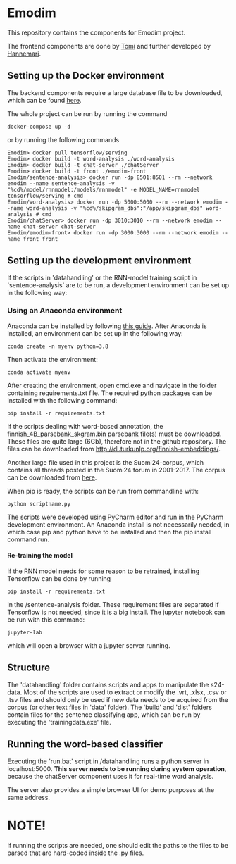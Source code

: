 # Emodim

This repository contains the components for Emodim project.

The frontend components are done by [Tomi](https://github.com/JokkeT) and further developed by [Hannemari](https://github.com/hansupie).

## Setting up the Docker environment

The backend components require a large database file to be downloaded, which can be found [here](http://dl.turkunlp.org/finnish-embeddings/).

The whole project can be run by running the command

```
docker-compose up -d
```

or by running the following commands
```
Emodim> docker pull tensorflow/serving
Emodim> docker build -t word-analysis ./word-analysis
Emodim> docker build -t chat-server ./chatServer
Emodim> docker build -t front ./emodim-front
Emodim/sentence-analysis> docker run -dp 8501:8501 --rm --network emodim --name sentence-analysis -v "%cd%/model/rnnmodel:/models/rnnmodel" -e MODEL_NAME=rnnmodel tensorflow/serving # cmd
Emodim/word-analysis> docker run -dp 5000:5000 --rm --network emodim --name word-analysis -v "%cd%/skipgram_dbs":"/app/skipgram_dbs" word-analysis # cmd
Emodim/chatServer> docker run -dp 3010:3010 --rm --network emodim --name chat-server chat-server
Emodim/emodim-front> docker run -dp 3000:3000 --rm --network emodim --name front front
```

## Setting up the development environment

If the scripts in 'datahandling' or the RNN-model training script in 'sentence-analysis' are to be run, a development environment can be set up in the following way:

### Using an Anaconda environment
Anaconda can be installed by following [this guide](https://docs.anaconda.com/anaconda/install/windows/). After Anaconda is installed, an environment can be set up in the following way:
```
conda create -n myenv python=3.8
```
Then activate the environment:
```
conda activate myenv
```
After creating the environment, open cmd.exe and navigate in the folder containing requirements.txt file. The required python packages can be installed with the following command: 
```
pip install -r requirements.txt
```
If the scripts dealing with word-based annotation, the finnish_4B_parsebank_skgram.bin parsebank file(s) must be downloaded. These files are quite large (6Gb), therefore not in the github repository. The files can be downloaded from
http://dl.turkunlp.org/finnish-embeddings/.

Another large file used in this project is the Suomi24-corpus, which contains all threads posted in the Suomi24 forum in 2001-2017. The corpus can be downloaded from [here](https://metashare.csc.fi/repository/browse/the-suomi24-corpus-2001-2017-vrt-version-11/10d23b2a522911eaae85005056be118e1399c95f81c24248a0b11a6953398218/).

When pip is ready, the scripts can be run from commandline with:
```
python scriptname.py
```
The scripts were developed using PyCharm editor and run in the PyCharm development environment. An Anaconda install is not necessarily needed, in which case pip and python have to be installed and then the pip install command run. 
#### Re-training the model
If the RNN model needs for some reason to be retrained, installing Tensorflow can be done by running
```
pip install -r requirements.txt
```
in the /sentence-analysis folder. These requirement files are separated if Tensorflow is not needed, since it is a big install. The jupyter notebook can be run with this command:
```
jupyter-lab
```
which will open a browser with a jupyter server running.
## Structure

The 'datahandling' folder contains scripts and apps to manipulate the s24-data. Most of the scripts are used to extract or modify the .vrt, .xlsx, .csv or .tsv files and should only be used if new data needs to be acquired from the corpus (or other text files in 'data' folder). The 'build' and 'dist' folders contain files for the sentence classifying app, which can be run by executing the 'trainingdata.exe' file.

## Running the word-based classifier

Executing the 'run.bat' script in /datahandling runs a python server in localhost:5000. **This server needs to be running during system operation**, because the chatServer component uses it for real-time word analysis.

The server also provides a simple browser UI for demo purposes at the same address.

# NOTE!
If running the scripts are needed, one should edit the paths to the files to be parsed that are hard-coded inside the .py files.
